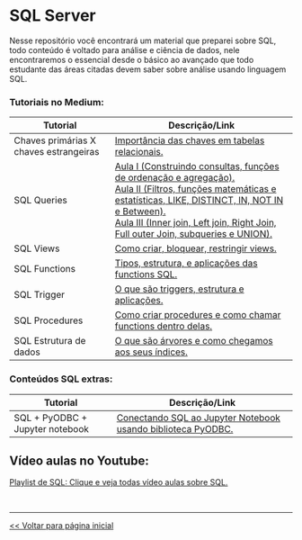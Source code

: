 # SQL Server
Nesse repositório você encontrará um material que preparei sobre SQL, todo conteúdo é voltado para análise e ciência de dados, nele
encontraremos o essencial desde o básico ao avançado que todo estudante das áreas citadas devem saber sobre análise usando linguagem SQL.

### Tutoriais no Medium:

 | Tutorial                               | Descrição/Link |
 |                    ---                 |  ---  |
 | Chaves primárias X chaves estrangeiras | [Importância das chaves em tabelas relacionais.](https://medium.com/@dev.daniel.amorim/sql-chave-prim%C3%A1ria-x-chave-estrangeira-e925a8799f8f)|
 | SQL Queries | [Aula I (Construindo consultas, funções de ordenação e agregação).](https://medium.com/@dev.daniel.amorim/sql-do-princ%C3%ADpio-ao-fim-parte-i-ee9ea4b11652) <br> [Aula II (Filtros, funções matemáticas e estatísticas, LIKE, DISTINCT, IN, NOT IN e Between).](https://medium.com/@dev.daniel.amorim/sql-do-principio-ao-fim-parte-ii-5287b169eb0c) <BR> [Aula III (Inner join, Left join, Right Join, Full outer Join, subqueries e UNION).](https://medium.com/@dev.daniel.amorim/sql-do-princ%C3%ADpio-ao-fim-parte-iii-173b491e377d) |
 | SQL Views | [Como criar, bloquear, restringir views.](https://medium.com/@dev.daniel.amorim/sql-views-ac1d5fc62c90) |
 | SQL Functions | [Tipos, estrutura, e aplicações das functions SQL.](https://medium.com/@dev.daniel.amorim/sql-functions-c8841b80e640) |
 | SQL Trigger | [O que são triggers, estrutura e aplicações.](https://medium.com/@dev.daniel.amorim/sql-trigger-f4983bdd5ad6) |
 | SQL Procedures | [Como criar procedures e como chamar functions dentro delas.](https://medium.com/@dev.daniel.amorim/sql-procedures-1b398b36894c) |
 | SQL Estrutura de dados | [O que são árvores e como chegamos aos seus índices.](https://medium.com/@dev.daniel.amorim/sql-%C3%ADndices-dd0b700d13a3) |

### Conteúdos SQL extras:
  
 | Tutorial                         | Descrição/Link |
 |          ---                     | ---   |
 | SQL + PyODBC + Jupyter notebook        | [Conectando SQL ao Jupyter Notebook usando biblioteca PyODBC.](https://github.com/dev-daniel-amorim/PyODBC-Integracao_python_SQL-Server/blob/main/README.md) |

## Vídeo aulas no Youtube:

[Playlist de SQL: Clique e veja todas vídeo aulas sobre SQL.](https://www.youtube.com/playlist?list=PLxm8nHbKxiP0RogAxvWM5qxpHGGRqQJdZ)

<br>
<hr>

[<< Voltar para página inicial](https://github.com/dev-daniel-amorim)
